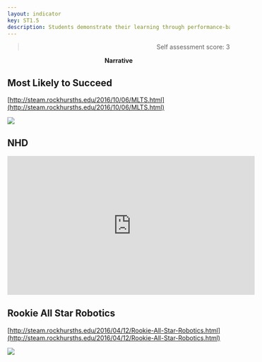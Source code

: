 ```yaml
---
layout: indicator
key: ST1.5
description: Students demonstrate their learning through performance-based assessments and express their conclusions through elaborated explanations of their thinking.
---
```

<blockquote align="right"> Self assessment score: 3 </blockquote>
<p align="center">
<b>Narrative</b>
</p>

## Most Likely to Succeed

[http://steam.rockhursths.edu/2016/10/06/MLTS.html](http://steam.rockhursths.edu/2016/10/06/MLTS.html)

<div class="flex-wrapper">
  <img src="{{ site.baseurl }}/img/indicators/st1.5a.jpg">
</div>

## NHD

<iframe width="560" height="315" src="https://www.youtube.com/embed/zUIayLnDV9g" frameborder="0" allowfullscreen></iframe>

## Rookie All Star Robotics

[http://steam.rockhursths.edu/2016/04/12/Rookie-All-Star-Robotics.html](http://steam.rockhursths.edu/2016/04/12/Rookie-All-Star-Robotics.html)

<div class="flex-wrapper">
  <img src="{{ site.baseurl }}/img/indicators/st1.5b.jpg">
</div>
